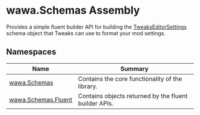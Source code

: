 # wawa\.Schemas Assembly

Provides a simple fluent builder API for building the [TweaksEditorSettings](./wawa.Schemas/wawa.Schemas/TweaksEditorSettings.md)
schema object that Tweaks can use to format your mod settings\.

## Namespaces

| Name | Summary |
|------|---------|
| [wawa\.Schemas](./wawa.Schemas/wawa.Schemas.md) | Contains the core functionality of the library\. |
| [wawa\.Schemas\.Fluent](./wawa.Schemas/wawa.Schemas.Fluent.md) | Contains objects returned by the fluent builder APIs\. |

